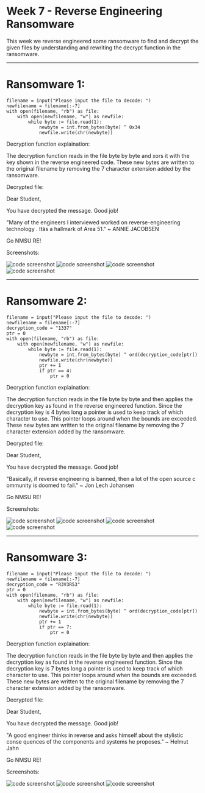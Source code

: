 # Week 7 - Reverse Engineering Ransomware




This week we reverse engineered some ransomware to find and decrypt the given files by understanding and rewriting the decrypt function in the ransomware.




---

# Ransomware 1:




```
filename = input("Please input the file to decode: ")
newfilename = filename[:-7]
with open(filename, "rb") as file:
    with open(newfilename, "w") as newfile:
        while byte := file.read(1):
            newbyte = int.from_bytes(byte) ^ 0x34
            newfile.write(chr(newbyte))

```

Decryption function explaination:


The decryption function reads in the file byte by byte and xors it with the key shown in the reverse engineered code. These new bytes are written to the original filename by removing the 7 character extension added by the ransomware.


Decrypted file:



Dear Student,

You have decrypted the message. Good job!

"Many of the engineers I interviewed worked on reverse-engineering technology
. Itâs a hallmark of Area 51."
 ~ ANNIE JACOBSEN

Go NMSU RE!




Screenshots:


![code screenshot](Ransomware1-1.png)
![code screenshot](Ransomware1-2.png)
![code screenshot](Ransomware1-3.png)
![code screenshot](Ransomware1-4.png)


---

# Ransomware 2:




```
filename = input("Please input the file to decode: ")
newfilename = filename[:-7]
decryption_code = "1337"
ptr = 0
with open(filename, "rb") as file:
    with open(newfilename, "w") as newfile:
        while byte := file.read(1):
            newbyte = int.from_bytes(byte) ^ ord(decryption_code[ptr])
            newfile.write(chr(newbyte))
            ptr += 1
            if ptr == 4:
                ptr = 0

```

Decryption function explaination:


The decryption function reads in the file byte by byte and then applies the decryption key as found in the reverse engineered function. Since the decryption key is 4 bytes long a pointer is used to keep track of which character to use. This pointer loops around when the bounds are exceeded. These new bytes are written to the original filename by removing the 7 character extension added by the ransomware. 


Decrypted file:



Dear Student,

You have decrypted the message. Good job!

"Basically, if reverse engineering is banned, then a lot of the open source c
ommunity is doomed to fail."
 ~ Jon Lech Johansen

Go NMSU RE!



Screenshots:


![code screenshot](Ransomware2-1.png)
![code screenshot](Ransomware2-2.png)
![code screenshot](Ransomware2-3.png)
![code screenshot](Ransomware2-4.png)


---

# Ransomware 3:




```
filename = input("Please input the file to decode: ")
newfilename = filename[:-7]
decryption_code = "R3V3R53"
ptr = 0
with open(filename, "rb") as file:
    with open(newfilename, "w") as newfile:
        while byte := file.read(1):
            newbyte = int.from_bytes(byte) ^ ord(decryption_code[ptr])
            newfile.write(chr(newbyte))
            ptr += 1
            if ptr == 7:
                ptr = 0
```

Decryption function explaination:

The decryption function reads in the file byte by byte and then applies the decryption key as found in the reverse engineered function. Since the decryption key is 7 bytes long a pointer is used to keep track of which character to use. This pointer loops around when the bounds are exceeded. These new bytes are written to the original filename by removing the 7 character extension added by the ransomware.

Decrypted file:



Dear Student,

You have decrypted the message. Good job!

"A good engineer thinks in reverse and asks himself about the stylistic conse
quences of the components and systems he proposes."
 ~ Helmut Jahn

Go NMSU RE!



Screenshots:


![code screenshot](Ransomware3-1.png)
![code screenshot](Ransomware3-2.png)
![code screenshot](Ransomware3-3.png)


